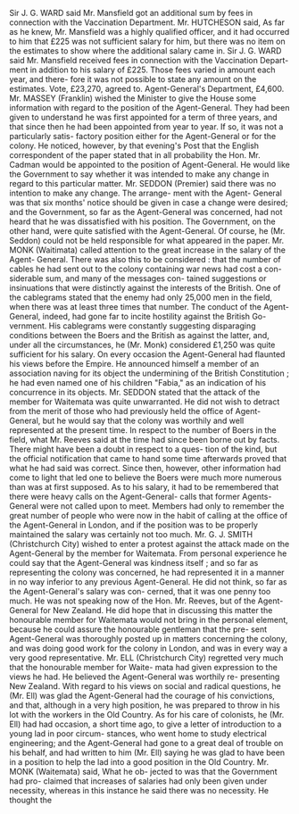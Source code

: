 Sir J. G. WARD said Mr. Mansfield got an additional sum by fees in connection with the Vaccination Department. Mr. HUTCHESON said, As far as he knew, Mr. Mansfield was a highly qualified officer, and it had occurred to him that £225 was not sufficient salary for him, but there was no item on the estimates to show where the additional salary came in. Sir J. G. WARD said Mr. Mansfield received fees in connection with the Vaccination Depart- ment in addition to his salary of £225. Those fees varied in amount each year, and there- fore it was not possible to state any amount on the estimates. Vote, £23,270, agreed to. Agent-General's Department, £4,600. Mr. MASSEY (Franklin) wished the Minister to give the House some information with regard to the position of the Agent-General. They had been given to understand he was first appointed for a term of three years, and that since then he had been appointed from year to year. If so, it was not a particularly satis- factory position either for the Agent-General or for the colony. He noticed, however, by that evening's Post that the English correspondent of the paper stated that in all probability the Hon. Mr. Cadman would be appointed to the position of Agent-General. He would like the Government to say whether it was intended to make any change in regard to this particular matter. Mr. SEDDON (Premier) said there was no intention to make any change. The arrange- ment with the Agent- General was that six months' notice should be given in case a change were desired; and the Government, so far as the Agent-General was concerned, had not heard that he was dissatisfied with his position. The Government, on the other hand, were quite satisfied with the Agent-General. Of course, he (Mr. Seddon) could not be held responsible for what appeared in the paper. Mr. MONK (Waitimata) called attention to the great increase in the salary of the Agent- General. There was also this to be considered : that the number of cables he had sent out to the colony containing war news had cost a con- siderable sum, and many of the messages con- tained suggestions or insinuations that were distinctly against the interests of the British. One of the cablegrams stated that the enemy had only 25,000 men in the field, when there was at least three times that number. The conduct of the Agent-General, indeed, had gone far to incite hostility against the British Go- vernment. His cablegrams were constantly suggesting disparaging conditions between the Boers and the British as against the latter, and, under all the circumstances, he (Mr. Monk) considered £1,250 was quite sufficient for his salary. On every occasion the Agent-General had flaunted his views before the Empire. He announced himself a member of an association naving for its object the undermining of the British Constitution ; he had even named one of his children "Fabia," as an indication of his concurrence in its objects. Mr. SEDDON stated that the attack of the member for Waitemata was quite unwarranted. He did not wish to detract from the merit of those who had previously held the office of Agent-General, but he would say that the colony was worthily and well represented at the present time. In respect to the number of Boers in the field, what Mr. Reeves said at the time had since been borne out by facts. There might have been a doubt in respect to a ques- tion of the kind, but the official notification that came to hand some time afterwards proved that what he had said was correct. Since then, however, other information had come to light that led one to believe the Boers were much more numerous than was at first supposed. As to his salary, it had to be remembered that there were heavy calls on the Agent-General- calls that former Agents-General were not called upon to meet. Members had only to remember the great number of people who were now in the habit of calling at the office of the Agent-General in London, and if the position was to be properly maintained the salary was certainly not too much. Mr. G. J. SMITH (Christchurch City) wished to enter a protest against the attack made on the Agent-General by the member for Waitemata. From personal experience he could say that the Agent-General was kindness itself ; and so far as representing the colony was concerned, he had represented it in a manner in no way inferior to any previous Agent-General. He did not think, so far as the Agent-General's salary was con- cerned, that it was one penny too much. He was not speaking now of the Hon. Mr. Reeves, but of the Agent-General for New Zealand. He did hope that in discussing this matter the honourable member for Waitemata would not bring in the personal element, because he could assure the honourable gentleman that the pre- sent Agent-General was thoroughly posted up in matters concerning the colony, and was doing good work for the colony in London, and was in every way a very good representative. Mr. ELL (Christchurch City) regretted very much that the honourable member for Waite- mata had given expression to the views he had. He believed the Agent-General was worthily re- presenting New Zealand. With regard to his views on social and radical questions, he (Mr. Ell) was glad the Agent-General had the courage of his convictions, and that, although in a very high position, he was prepared to throw in his lot with the workers in the Old Country. As for his care of colonists, he (Mr. Ell) had had occasion, a short time ago, to give a letter of introduction to a young lad in poor circum- stances, who went home to study electrical engineering; and the Agent-General had gone to a great deal of trouble on his behalf, and had written to him (Mr. Ell) saying he was glad to have been in a position to help the lad into a good position in the Old Country. Mr. MONK (Waitemata) said, What he ob- jected to was that the Government had pro- claimed that increases of salaries had only been given under necessity, whereas in this instance he said there was no necessity. He thought the 